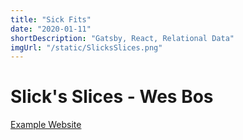 ```yaml
---
title: "Sick Fits"
date: "2020-01-11"
shortDescription: "Gatsby, React, Relational Data"
imgUrl: "/static/SlicksSlices.png"
---
```


# Slick's Slices - Wes Bos

[Example Website](https://gatsby.pizza)
